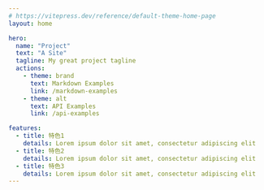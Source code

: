 ```yaml
---
# https://vitepress.dev/reference/default-theme-home-page
layout: home

hero:
  name: "Project"
  text: "A Site"
  tagline: My great project tagline
  actions:
    - theme: brand
      text: Markdown Examples
      link: /markdown-examples
    - theme: alt
      text: API Examples
      link: /api-examples

features:
  - title: 特色1
    details: Lorem ipsum dolor sit amet, consectetur adipiscing elit
  - title: 特色2
    details: Lorem ipsum dolor sit amet, consectetur adipiscing elit
  - title: 特色3
    details: Lorem ipsum dolor sit amet, consectetur adipiscing elit
---
```


